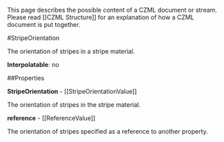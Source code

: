 This page describes the possible content of a CZML document or stream.  Please read [[CZML Structure]] for an explanation of how a CZML document is put together.

#StripeOrientation

The orientation of stripes in a stripe material.

**Interpolatable**: no

##Properties

**StripeOrientation** - [[StripeOrientationValue]]

The orientation of stripes in the stripe material.


**reference** - [[ReferenceValue]]

The orientation of stripes specified as a reference to another property.


